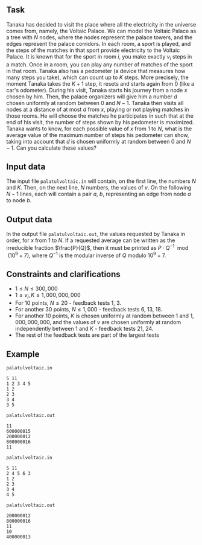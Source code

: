## Task

Tanaka has decided to visit the place where all the electricity in the universe comes from, namely, the Voltaic Palace. We can model the Voltaic Palace as a tree with $N$ nodes, where the nodes represent the palace towers, and the edges represent the palace corridors. In each room, a sport is played, and the steps of the matches in that sport provide electricity to the Voltaic Palace. It is known that for the sport in room $i$, you make exactly $v_i$ steps in a match. Once in a room, you can play any number of matches of the sport in that room. Tanaka also has a pedometer (a device that measures how many steps you take), which can count up to $K$ steps. More precisely, the moment Tanaka takes the $K+1$ step, it resets and starts again from 0 (like a car's odometer). During his visit, Tanaka starts his journey from a node $x$ chosen by him. Then, the palace organizers will give him a number $d$ chosen uniformly at random between $0$ and $N-1$. Tanaka then visits all nodes at a distance of at most $d$ from $x$, playing or not playing matches in those rooms. He will choose the matches he participates in such that at the end of his visit, the number of steps shown by his pedometer is maximized. Tanaka wants to know, for each possible value of $x$ from $1$ to $N$, what is the average value of the maximum number of steps his pedometer can show, taking into account that $d$ is chosen uniformly at random between $0$ and $N-1$. Can you calculate these values?

## Input data

The input file `palatulvoltaic.in` will contain, on the first line, the numbers $N$ and $K$. Then, on the next line, $N$ numbers, the values of $v$. On the following $N-1$ lines, each will contain a pair $a$, $b$, representing an edge from node $a$ to node $b$.

## Output data

In the output file `palatulvoltaic.out`, the values requested by Tanaka in order, for $x$ from $1$ to $N$. If a requested average can be written as the irreducible fraction $\frac{P}{Q}$, then it must be printed as $P \cdot Q^{-1} \mod (10^9 + 7)$, where $Q^{-1}$ is the modular inverse of $Q$ modulo $10^9 + 7$.

## Constraints and clarifications

- $1 \leq N \leq 300,000$
- $1 \leq v_i , K \leq 1,000,000,000$
- For 10 points, $N \leq 20$ - feedback tests 1, 3.
- For another 30 points, $N \leq 1,000$ - feedback tests 6, 13, 18.
- For another 10 points, $K$ is chosen uniformly at random between $1$ and $1,000,000,000$, and the values of $v$ are chosen uniformly at random independently between $1$ and $K$ - feedback tests 21, 24.
- The rest of the feedback tests are part of the largest tests

## Example

`palatulvoltaic.in`
```
5 11
1 2 3 4 5
1 2
2 3
3 4
3 5
```

`palatulvoltaic.out`
```
11
600000015
200000012
800000016
11
```

`palatulvoltaic.in`
```
5 11
2 4 5 6 3
1 2
2 3
3 4
4 5
```

`palatulvoltaic.out`
```
200000012
800000016
11
10
400000013
```
